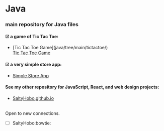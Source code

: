 
# Java
### main repository for Java files


#### &#9745; a game of Tic Tac Toe:
<ul>
  <li>
    [Tic Tac Toe Game](java/tree/main/tictactoe/)
    <br/>
    <a href="https://github.com/SaltyHobo/Java/tree/main/ticTacToe">Tic Tac Toe Game</a>
  </li>
</ul>

#### &#9745; a very simple store app:
<ul>
  <li>
    <a href="https://github.com/saltyhobo/java/simplestoreapp/">Simple Store App</a>
  </li>
</ul>

#### See my other repository for JavaScript, React, and web design projects:
<ul>
  <li>
    <a href="https://saltyhobo.github.io">SaltyHobo.github.io</a>
  </li>
</ul>
<br/>
Open to new connections.

- [ ] SaltyHobo:bowtie:
